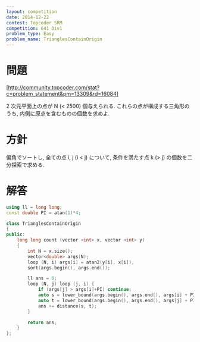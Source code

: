 ```yaml
---
layout: competition
date: 2014-12-22
contest: Topcoder SRM
competition: 641 Div1
problem_type: Easy
problem_name: TrianglesContainOrigin
---
```


# 問題

[http://community.topcoder.com/stat?c=problem_statement&pm=13309&rd=16084]

2 次元平面上の点が N (< 2500) 個与えられる. これらの点が構成する三角形のうち, 内側に原点を含むものの個数を求めよ.

# 方針

偏角でソートし, 全ての点 i, j (i < j) について, 条件を満たす点 k (> j) の個数を二分探索で求める.

# 解答

```cpp
using ll = long long;
const double PI = atan(1)*4;

class TrianglesContainOrigin
{
public:
    long long count (vector <int> x, vector <int> y)
    {
        int N = x.size();
        vector<double> args(N);
        loop (N, i) args[i] = atan2(y[i], x[i]);
        sort(args.begin(), args.end());

        ll ans = 0;
        loop (N, j) loop (j, i) {
            if (args[j] > args[i]+PI) continue;
            auto s = lower_bound(args.begin(), args.end(), args[i] + PI);
            auto t = lower_bound(args.begin(), args.end(), args[j] + PI);
            ans += distance(s, t);
        }

        return ans;
    }
};
```
